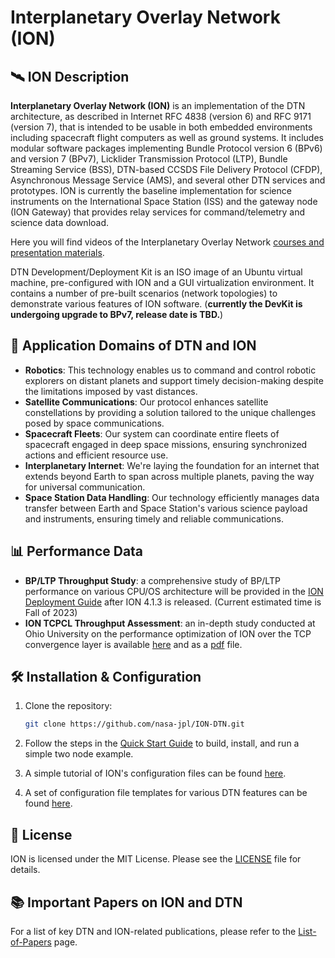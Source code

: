 # Interplanetary Overlay Network (ION)

## 🛰️ ION Description

**Interplanetary Overlay Network (ION)** is an implementation of the DTN architecture, as described in Internet RFC 4838 (version 6) and RFC 9171 (version 7), that is intended to be usable in both embedded environments including spacecraft flight computers as well as ground systems. It includes modular software packages implementing Bundle Protocol version 6 (BPv6) and version 7 (BPv7), Licklider Transmission Protocol (LTP), Bundle Streaming Service (BSS), DTN-based CCSDS File Delivery Protocol (CFDP), Asynchronous Message Service (AMS), and several other DTN services and prototypes. ION is currently the baseline implementation for science instruments on the International Space Station (ISS) and the gateway node (ION Gateway) that provides relay services for command/telemetry and science data download.

Here you will find videos of the Interplanetary Overlay Network [courses and presentation materials](https://www.nasa.gov/directorates/heo/scan/engineering/technology/disruption_tolerant_networking_software_options_ion).

DTN Development/Deployment Kit is an ISO image of an Ubuntu virtual machine, pre-configured with ION and a GUI virtualization environment. It contains a number of pre-built scenarios (network topologies) to demonstrate various features of ION software. (**currently the DevKit is undergoing upgrade to BPv7, release date is TBD.**)

## 📡 Application Domains of DTN and ION

- **Robotics**: This technology enables us to command and control robotic explorers on distant planets and support timely decision-making despite the limitations imposed by vast distances.
- **Satellite Communications**: Our protocol enhances satellite constellations by providing a solution tailored to the unique challenges posed by space communications.
- **Spacecraft Fleets**: Our system can coordinate entire fleets of spacecraft engaged in deep space missions, ensuring synchronized actions and efficient resource use.
- **Interplanetary Internet**: We're laying the foundation for an internet that extends beyond Earth to span across multiple planets, paving the way for universal communication.
- **Space Station Data Handling**: Our technology efficiently manages data transfer between Earth and Space Station's various science payload and instruments, ensuring timely and reliable communications.

## 📊 Performance Data

- **BP/LTP Throughput Study**: a comprehensive study of BP/LTP performance on various CPU/OS architecture will be provided in the [ION Deployment Guide](ION-Deployment-Guide.md) after ION 4.1.3 is released. (Current estimated time is Fall of 2023)
- **ION TCPCL Throughput Assessment**: an in-depth study conducted at Ohio University on the performance optimization of ION over the TCP convergence layer is available [here](https://etd.ohiolink.edu/acprod/odb_etd/etd/r/1501/10?clear=10&p10_accession_num=ohiou1619115602389023) and as a [pdf](https://etd.ohiolink.edu/acprod/odb_etd/ws/send_file/send?accession=ohiou1619115602389023&disposition=inline) file.

## 🛠️ Installation & Configuration

1. Clone the repository:

   ```bash
   git clone https://github.com/nasa-jpl/ION-DTN.git
   ```

2. Follow the steps in the [Quick Start Guide](./ION-Quick-Start-Guide.md) to build, install, and run a simple two node example.
3. A simple tutorial of ION's configuration files can be found [here](./Basic-Configuration-File-Tutorial.md).
4. A set of configuration file templates for various DTN features can be found [here](./ION-Config-File-Templates.md).

## 📜 License

ION is licensed under the MIT License. Please see the [LICENSE](./License.md) file for details.

## 📚 Important Papers on ION and DTN

For a list of key DTN and ION-related publications, please refer to the [List-of-Papers](./List-of-Papers.md) page.
